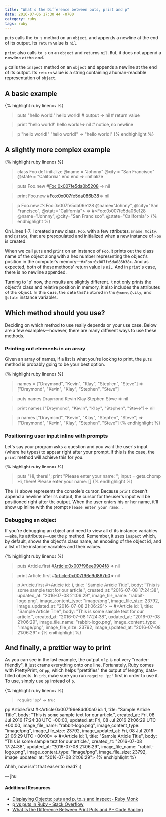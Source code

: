 ```yaml
---
title: "What's the Difference between puts, print and p"
date: 2016-07-06 17:30:44 -0700
category: ruby
tags: ruby
---
```


`puts` calls the `to_s` method on an `object`, and appends a newline at the end of its output. Its `return` value is `nil`.

`print` also calls `to_s` on an `object` and `return`s `nil`. But, it does not append a newline at the end.

`p` calls the `inspect` method on an `object` and appends a newline at the end of its output. Its `return` value is a string containing a human-readable representation of `object`.

## A basic example

{% highlight ruby linenos %}
> puts "hello world!"
hello world!             # output
=> nil                   # return value

> print "hello world!"
hello world!=> nil       # notice, no newline

> p "hello world!"
"hello world!"
=> "hello world!"
{% endhighlight %}

## A slightly more complex example

{% highlight ruby linenos %}
> class Foo
>   def initialize
>     @name = "Johnny"
>     @city = "San Francisco"
>     @state = "California"
>   end
> end
=> :initialize

> puts Foo.new
#<Foo:0x007fe5da0b5208>
=> nil

> print Foo.new
#<Foo:0x007fe5da086b38>=> nil

> p Foo.new
#<Foo:0x007fe5da06e128 @name="Johnny", @city="San Francisco", @state="California">
=> #<Foo:0x007fe5da06e128 @name="Johnny", @city="San Francisco", @state="California">
{% endhighlight %}

On Lines 1-7, I created a new class, `Foo`, with a few attributes, `@name`, `@city`, and `@state`, that are prepopulated and initialized when a new instance of `Foo` is created.

When we call `puts` and `print` on an instance of `Foo`, it prints out the class name of the object along with a hex number representing the object's position in the computer's memory—`#<Foo:0x007fe5da086b38>`. And as expected, both of these methods' return value is `nil`. And in `print`'s case, there is no newline appended.

Turning to 'p' now, the results are slightly different. It not only prints the object's class and relative position in memory, it also includes the attributes of the object. In this case, the data that's stored in the `@name`, `@city`, and `@state` instance variables.

## Which method should you use?

Deciding on which method to use really depends on your use case.
Below are a few examples—however, there are many different ways to use these methods.

### Printing out elements in an array

Given an array of names, if a list is what you're looking to print, the `puts` method is probably going to be your best option.

{% highlight ruby linenos %}
> names = ["Draymond", "Kevin", "Klay", "Stephen", "Steve"]
=> ["Draymond", "Kevin", "Klay", "Stephen", "Steve"]

> puts names
Draymond
Kevin
Klay
Stephen
Steve
=> nil

> print names
["Draymond", "Kevin", "Klay", "Stephen", "Steve"]=> nil

> p names
["Draymond", "Kevin", "Klay", "Stephen", "Steve"]
=> ["Draymond", "Kevin", "Klay", "Stephen", "Steve"]
{% endhighlight %}

### Positioning user input inline with prompts

Let's say your program asks a question and you want the user's input (where he types) to appear right after your prompt. If this is the case, the `print` method will achieve this for you.

{% highlight ruby linenos %}
> puts "Hi, there!";
  print "Please enter your name: ";
  input = gets.chomp
Hi, there!
Please enter your name: []
{% endhighlight %}

The `[]` above represents the console's cursor. Because `print` doesn't append a newline after its output, the cursor for the user's input will be positioned right after the output. When the user enters his or her name, it'll show up inline with the prompt `Please enter your name: `.


### Debugging an object

If you're debugging an object and need to view all of its instance variables—aka, its attributes—use the `p` method. Remember, it uses `inspect` which, by default, shows the object's class name, an encoding of the object id, and a list of the instance variables and their values.

{% highlight ruby linenos %}
> puts Article.first
#<Article:0x007f96ee9904f8>
=> nil

> print Article.first
#<Article:0x007f96e9d867b0>=> nil

> p Article.first
#<Article id: 1, title: "Sample Article Title", body: "This is some sample text for our article.", created_at: "2016-07-08 17:24:38", updated_at: "2016-07-08 21:06:29", image_file_name: "rabbit-logo.png", image_content_type: "image/png", image_file_size: 23792, image_updated_at: "2016-07-08 21:06:29">
=> #<Article id: 1, title: "Sample Article Title", body: "This is some sample text for our article.", created_at: "2016-07-08 17:24:38", updated_at: "2016-07-08 21:06:29", image_file_name: "rabbit-logo.png", image_content_type: "image/png", image_file_size: 23792, image_updated_at: "2016-07-08 21:06:29">
{% endhighlight %}


## And finally, a prettier way to print

As you can see in the last example, the output of `p` is not very "reader-friendly", it just crams everything onto one line. Fortunately, Ruby comes with PrettyPrint, or `pp`, which helps "prettifies" the output of lengthy, data-filled objects. In `irb`, make sure you run `require 'pp'` first in order to use it. To use, simply use `pp` instead of `p`.

{% highlight ruby linenos %}
> require 'pp'
=> true

pp Article.first
#<Article:0x007f96e8dd00a0
 id: 1,
 title: "Sample Article Title",
 body: "This is some sample text for our article.",
 created_at: Fri, 08 Jul 2016 17:24:38 UTC +00:00,
 updated_at: Fri, 08 Jul 2016 21:06:29 UTC +00:00,
 image_file_name: "rabbit-logo.png",
 image_content_type: "image/png",
 image_file_size: 23792,
 image_updated_at: Fri, 08 Jul 2016 21:06:29 UTC +00:00>
=> #<Article id: 1, title: "Sample Article Title", body: "This is some sample text for our article.", created_at: "2016-07-08 17:24:38", updated_at: "2016-07-08 21:06:29", image_file_name: "rabbit-logo.png", image_content_type: "image/png", image_file_size: 23792, image_updated_at: "2016-07-08 21:06:29">
{% endhighlight %}

Ahhh, now isn't that easier to read? :)

-- jhu

#### Additional Resources

* [Displaying Objects: puts and p, to_s and inspect - Ruby Monk](https://rubymonk.com/learning/books/4-ruby-primer-ascent/chapters/45-more-classes/lessons/108-displaying-objects)
* [p vs puts in Ruby - Stack Overflow](http://stackoverflow.com/questions/1255324/p-vs-puts-in-ruby)
* [What Is the Difference Between Print Puts and P - Code Sapling](http://www.codesapling.com/blog/2014/08/30/what-is-the-difference-between-print-puts-and-p/)
